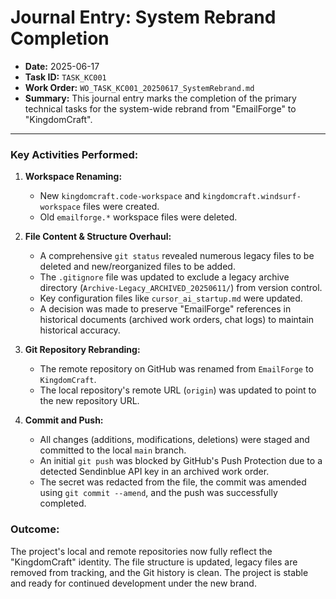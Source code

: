 # Journal Entry: System Rebrand Completion

- **Date:** 2025-06-17
- **Task ID:** `TASK_KC001`
- **Work Order:** `WO_TASK_KC001_20250617_SystemRebrand.md`
- **Summary:** This journal entry marks the completion of the primary technical tasks for the system-wide rebrand from "EmailForge" to "KingdomCraft".

---

### Key Activities Performed:

1.  **Workspace Renaming:**
    -   New `kingdomcraft.code-workspace` and `kingdomcraft.windsurf-workspace` files were created.
    -   Old `emailforge.*` workspace files were deleted.

2.  **File Content & Structure Overhaul:**
    -   A comprehensive `git status` revealed numerous legacy files to be deleted and new/reorganized files to be added.
    -   The `.gitignore` file was updated to exclude a legacy archive directory (`Archive-Legacy_ARCHIVED_20250611/`) from version control.
    -   Key configuration files like `cursor_ai_startup.md` were updated.
    -   A decision was made to preserve "EmailForge" references in historical documents (archived work orders, chat logs) to maintain historical accuracy.

3.  **Git Repository Rebranding:**
    -   The remote repository on GitHub was renamed from `EmailForge` to `KingdomCraft`.
    -   The local repository's remote URL (`origin`) was updated to point to the new repository URL.

4.  **Commit and Push:**
    -   All changes (additions, modifications, deletions) were staged and committed to the local `main` branch.
    -   An initial `git push` was blocked by GitHub's Push Protection due to a detected Sendinblue API key in an archived work order.
    -   The secret was redacted from the file, the commit was amended using `git commit --amend`, and the push was successfully completed.

### Outcome:

The project's local and remote repositories now fully reflect the "KingdomCraft" identity. The file structure is updated, legacy files are removed from tracking, and the Git history is clean. The project is stable and ready for continued development under the new brand.
